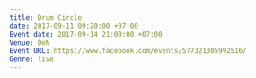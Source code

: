 ```yaml
---
title: Drum Circle
date: 2017-09-11 09:20:00 +07:00
Event date: 2017-09-14 21:00:00 +07:00
Venue: DeN
Event URL: https://www.facebook.com/events/577321305992516/
Genre: live
---
```


